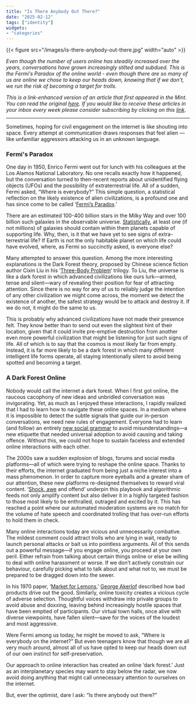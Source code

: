 ```yaml
---
title: "Is There Anybody Out There?"
date: "2025-02-12"
tags: ["identity"]
widgets: 
- "categories"
---
```


{{< figure src="/images/is-there-anybody-out-there.jpg" width="auto" >}}

_Even though the number of users online has steadily increased over the years, conversations have grown increasingly stilted and subdued. This is the Fermi's Paradox of the online world - even though there are so many of us are online we chose to keep our heads down, knowing that if we don't, we run the risk of becoming a target for trolls._

<!--more-->
_This is a link-enhanced version of an article that first appeared in the Mint. You can read the original [here](https://www.livemint.com/opinion/online-views/internet-trolls-trolling-doxxing-doxxed-echo-chamber-tiktok-twitter-x-reddit-instagram-facebook-cyber-bullying-discourse-11739169022471.html). If you would like to receive these articles in your inbox every week please consider subscribing by clicking on this [link](https://paragraph.xyz/@exmachina)._

---

Sometimes, hoping for civil engagement on the internet is like shouting into space. Every attempt at communication draws responses that feel alien — like unfamiliar aggressors attacking us in an unknown language.

### Fermi's Paradox

One day in 1950, Enrico Fermi went out for lunch with his colleagues at the Los Alamos National Laboratory. No one recalls exactly how it happened, but the conversation turned to then-recent reports about unidentified flying objects (UFOs) and the possibility of extraterrestrial life. All of a sudden, Fermi asked, “Where is everybody?” This simple question, a statistical reflection on the likely existence of alien civilizations, is a profound one and has since come to be called ‘[Fermi’s Paradox](https://en.wikipedia.org/wiki/Fermi_paradox).’

There are an estimated 100-400 billion stars in the Milky Way and over 100 billion such galaxies in the observable universe. [Statistically](https://en.wikipedia.org/wiki/Drake_equation), at least one (if not millions) of galaxies should contain within them planets capable of supporting life. Why, then, is it that we have yet to see signs of extra-terrestrial life? If Earth is not the only habitable planet on which life could have evolved, where, as Fermi so succinctly asked, is everyone else?

Many attempted to answer this question. Among the more interesting explanations is the Dark Forest theory, proposed by Chinese science fiction author Cixin Liu in his ‘[Three-Body Problem](https://en.wikipedia.org/wiki/The_Three-Body_Problem_(novel))’ trilogy. To Liu, the universe is like a dark forest in which advanced civilizations like ours lurk—armed, tense and silent—wary of revealing their position for fear of attracting attention. Since there is no way for any of us to reliably judge the intention of any other civilization we might come across, the moment we detect the existence of another, the safest strategy would be to attack and destroy it. If we do not, it might do the same to us.

This is probably why advanced civilizations have not made their presence felt. They know better than to send out even the slightest hint of their location, given that it could invite pre-emptive destruction from another even more powerful civilization that might be listening for just such signs of life. All of which is to say that the cosmos is most likely far from empty. Instead, it is far more likely to be a dark forest in which many different intelligent life forms operate, all staying intentionally silent to avoid being spotted and becoming a target.

### A Dark Forest Online

Nobody would call the internet a dark forest. When I first got online, the raucous cacophony of new ideas and unbridled conversation was invigorating. Yet, as much as I enjoyed these interactions, I rapidly realized that I had to learn how to navigate these online spaces. In a medium where it is impossible to detect the subtle signals that guide our in-person conversations, we need new rules of engagement. Everyone had to learn (and follow) an entirely [new social grammar](https://www.kaspersky.com/resource-center/preemptive-safety/what-is-netiquette) to avoid misunderstandings—a new etiquette that needed universal adoption to avoid causing and taking offence. Without this, we could not hope to sustain faceless and extended online interactions with each other.

The 2000s saw a sudden explosion of blogs, forums and social media platforms—all of which were trying to reshape the online space. Thanks to their efforts, the internet graduated from being just a niche interest into a mass phenomenon. In order to capture more eyeballs and a greater share of our attention, these new platforms re-designed themselves to reward viral content. ‘[Shock, awe](https://en.wikipedia.org/wiki/Shock_and_awe) and offend’ underpin this playbook and algorithmic feeds not only amplify content but also deliver it in a highly targeted fashion to those most likely to be enthralled, outraged and excited by it. This has reached a point where our automated moderation systems are no match for the volume of hate speech and coordinated trolling that has over-run efforts to hold them in check.

Many online interactions today are vicious and unnecessarily combative. The mildest comment could attract trolls who are lying in wait, ready to launch personal attacks or bait us into pointless arguments. All of this sends out a powerful message—if you engage online, you proceed at your own peril. Either refrain from talking about certain things online or else be willing to deal with online harassment or worse. If we don’t actively constrain our behaviour, carefully picking what to talk about and what not to, we must be prepared to be dragged down into the sewer.

In his 1970 paper, ‘[Market for Lemons](https://www.sfu.ca/~wainwrig/Econ400/akerlof.pdf),’ [George Akerlof](https://exmachina.in/27/07/2016/using-tech-to-ensure-data-symmetry/) described how bad products drive out the good. Similarly, online toxicity creates a vicious cycle of adverse selection. Thoughtful voices withdraw into private groups to avoid abuse and doxxing, leaving behind increasingly hostile spaces that have been emptied of participants. Our virtual town halls, once alive with diverse viewpoints, have fallen silent—save for the voices of the loudest and most aggressive.

Were Fermi among us today, he might be moved to ask, “Where is everybody on the internet?” But even teenagers know that though we are all very much around, almost all of us have opted to keep our heads down out of our own instinct for self-preservation.

Our approach to online interaction has created an online ‘dark forest.’ Just as an interplanetary species may want to stay below the radar, we now avoid doing anything that might call unnecessary attention to ourselves on the internet.

But, ever the optimist, dare I ask: “Is there anybody out there?”
